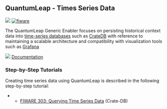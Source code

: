 <hr class="core" style="display:none"/>
<h2>QuantumLeap  - Times Series Data</h2>

[![](https://nexus.lab.fiware.org/repository/raw/public/badges/chapters/core.svg)](https://github.com/FIWARE/catalogue/blob/master/core/README.md)
[![fiware](https://nexus.lab.fiware.org/repository/raw/public/badges/stackoverflow/fiware.svg)](https://stackoverflow.com/search?q=%5Bfiware%5D+quantumleap)

The QuantumLeap Generic Enabler focuses on persisting historical context data into
[time-series databases](https://en.wikipedia.org/wiki/Time_series_database) such as [CrateDB](https://crate.io/) with
reference to maintaining a scalable architecture and compatibility with visualization tools such as
[Grafana](https://www.grafana.com/)

![](https://fiware.github.io/academy/img/books.png) [Documentation](https://quantumleap.rtfd.io/)

<h3>Step-by-Step Tutorials</h3>

Creating time series data using QuantumLeap is described in the following step-by-step tutorial:

-   -   [FIWARE 303: Querying Time Series Data](https://fiware-tutorials.readthedocs.io/en/latest/time-series-data)
        (Crate-DB)

